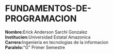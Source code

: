 # FUNDAMENTOS-DE-PROGRAMACION
<strong>Nombre:</strong>Erick Anderson Sarchi Gonzalez <br>
<strong>Institucion:</strong>Universidad Estatal Amazonica <br>
<strong>Carrera:</strong>Ingenieria en tecnologias de la informacion <br>
<strong>Paralelo:</strong>"G" Primer Semestre

